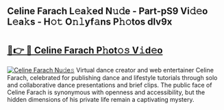 ## Celine Farach L𝚎a𝚔ed N𝚞𝚍e - Part-pS9 Vi𝚍𝚎o L𝚎a𝚔s - H𝚘𝚝 O𝚗𝚕yf𝚊ns P𝚑𝚘tos dIv9x

# <h2><a href="http://kf3uy35.oniu.top/?m=Celine+Farach">🔗👉 🔴 Celine Farach P𝚑ot𝚘𝚜 V𝚒d𝚎o</a></h2>

[![Celine Farach Nu𝚍e𝚜](https://i.imgur.com/0qMVB7G.gif)](http://kf3uy35.oniu.top/?m=Celine+Farach)
Virtual dance creator and web entertainer Celine Farach, celebrated for publishing dance and lifestyle tutorials through solo and collaborative dance presentations and brief clips. The public face of Celine Farach is synonymous with openness and accessibility, but the hidden dimensions of his private life remain a captivating mystery.  
